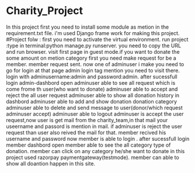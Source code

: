 # Charity_Project
In this project first you need to install some module as metion in the requirement.txt file.
i'm used Django frame work for making this project. #Project folw : first you need to activate the virtual environment.
run project :type in terminal:python manage.py runserver.
you need to copy the URL and run browser.
visit first page in guest mode.if you want to donate the some amount on metion category first you need make request for be a member. member request sent. 
now one of adminuser i make you need to go for login at that page admin login tag mention you need to visit there.
login with adminusername:admin and password:admin.
after sucessfull login admin-dashbord open adminuser able to see all request which is come frome th user(who want to donate)
adminuser able to accept and reject the all user request 
adminuser able to show all donation history in dashbord
adminuser able to add and show donation donation category 
adminuser able to delete and send message to user(donor/which request adminuser accept) 
adminuser able to logout 
adminuser is accept the user request,now user is get mail from the charity_team,in that mail your useername and passord is mention in mail.
if adminuser is reject the user request than user also reived the mail for that.
member recived his username and password now member is able to login .
after sucessfull login member dashbord open member able to see the all category type of donation.
member can click on any category he/she want to donate in this project used razorpay paymentgateway(testmode). 
member can able to show all doantion happen in this site.
